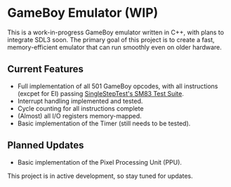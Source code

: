 ﻿# GameBoy Emulator (WIP)

This is a work-in-progress GameBoy emulator written in C++, with plans to integrate SDL3 soon. The primary goal of this project is to create a fast, memory-efficient emulator that can run smoothly even on older hardware.

## Current Features
- Full implementation of all 501 GameBoy opcodes, with all instructions (excpet for EI) passing [SingleStepTest's SM83 Test Suite](https://github.com/SingleStepTests/sm83).
- Interrupt handling implemented and tested.
- Cycle counting for all instructions complete
- (Almost) all I/O registers memory-mapped.
- Basic implementation of the Timer (still needs to be tested).

## Planned Updates
- Basic implementation of the Pixel Processing Unit (PPU).

This project is in active development, so stay tuned for updates.